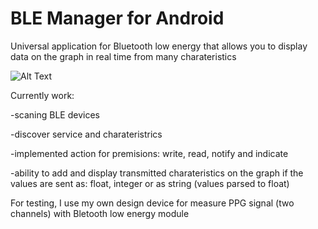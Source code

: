 # BLE Manager for Android 
Universal application for Bluetooth low energy that allows you to display data on the graph in real time from many charateristics


![Alt Text](https://media.giphy.com/media/28nbQ0MU3T4XHIZIyK/giphy.gif)

Currently work:

-scaning BLE devices

-discover service and charateristrics

-implemented action for premisions: write, read, notify and indicate

-ability to add and display transmitted charateristics on the graph if the values are sent as: float, integer or as string (values parsed to float)

For testing, I use my own design device for measure PPG signal (two channels) with Bletooth low energy module

